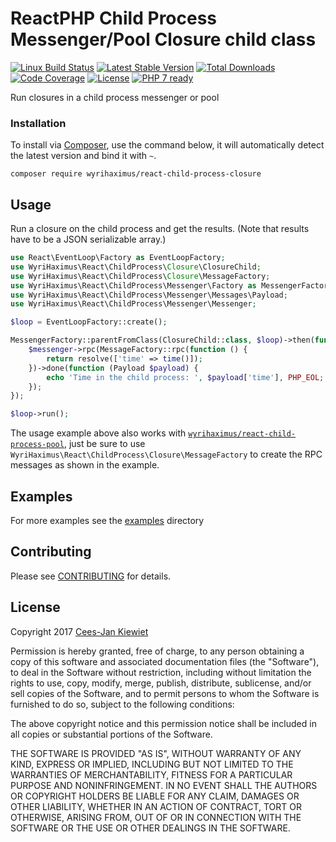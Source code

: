 # ReactPHP Child Process Messenger/Pool Closure child class

[![Linux Build Status](https://travis-ci.org/WyriHaximus/reactphp-child-process-closure.png)](https://travis-ci.org/WyriHaximus/reactphp-child-process-closure)
[![Latest Stable Version](https://poser.pugx.org/WyriHaximus/react-child-process-closure/v/stable.png)](https://packagist.org/packages/WyriHaximus/react-child-process-closure)
[![Total Downloads](https://poser.pugx.org/WyriHaximus/react-child-process-closure/downloads.png)](https://packagist.org/packages/WyriHaximus/react-child-process-closure)
[![Code Coverage](https://scrutinizer-ci.com/g/WyriHaximus/reactphp-child-process-closure/badges/coverage.png?b=master)](https://scrutinizer-ci.com/g/WyriHaximus/reactphp-child-process-closure/?branch=master)
[![License](https://poser.pugx.org/WyriHaximus/react-child-process-closure/license.png)](https://packagist.org/packages/wyrihaximus/react-child-process-closure)
[![PHP 7 ready](http://php7ready.timesplinter.ch/WyriHaximus/reactphp-child-process-closure/badge.svg)](https://travis-ci.org/WyriHaximus/reactphp-child-process-closure)

Run closures in a child process messenger or pool

### Installation ###

To install via [Composer](http://getcomposer.org/), use the command below, it will automatically detect the latest version and bind it with `~`.

```
composer require wyrihaximus/react-child-process-closure 
```

## Usage ##

Run a closure on the child process and get the results. (Note that results have to be a JSON serializable array.) 

```php
use React\EventLoop\Factory as EventLoopFactory;
use WyriHaximus\React\ChildProcess\Closure\ClosureChild;
use WyriHaximus\React\ChildProcess\Closure\MessageFactory;
use WyriHaximus\React\ChildProcess\Messenger\Factory as MessengerFactory;
use WyriHaximus\React\ChildProcess\Messenger\Messages\Payload;
use WyriHaximus\React\ChildProcess\Messenger\Messenger;

$loop = EventLoopFactory::create();

MessengerFactory::parentFromClass(ClosureChild::class, $loop)->then(function (Messenger $messenger) use ($loop) {
    $messenger->rpc(MessageFactory::rpc(function () {
        return resolve(['time' => time()]);
    })->done(function (Payload $payload) {
        echo 'Time in the child process: ', $payload['time'], PHP_EOL;
    });
});

$loop->run();
```

The usage example above also works with [`wyrihaximus/react-child-process-pool`](https://github.com/wyrihaximus/reactphp-child-process-pool/tree/readme-upgrades#flexible), just be sure to use `WyriHaximus\React\ChildProcess\Closure\MessageFactory` to create the RPC messages as shown in the example.

## Examples ##

For more examples see the [examples](https://github.com/WyriHaximus/reactphp-child-process-closure/tree/master/examples) directory

## Contributing ##

Please see [CONTRIBUTING](CONTRIBUTING.md) for details.

## License ##

Copyright 2017 [Cees-Jan Kiewiet](http://wyrihaximus.net/)

Permission is hereby granted, free of charge, to any person
obtaining a copy of this software and associated documentation
files (the "Software"), to deal in the Software without
restriction, including without limitation the rights to use,
copy, modify, merge, publish, distribute, sublicense, and/or sell
copies of the Software, and to permit persons to whom the
Software is furnished to do so, subject to the following
conditions:

The above copyright notice and this permission notice shall be
included in all copies or substantial portions of the Software.

THE SOFTWARE IS PROVIDED "AS IS", WITHOUT WARRANTY OF ANY KIND,
EXPRESS OR IMPLIED, INCLUDING BUT NOT LIMITED TO THE WARRANTIES
OF MERCHANTABILITY, FITNESS FOR A PARTICULAR PURPOSE AND
NONINFRINGEMENT. IN NO EVENT SHALL THE AUTHORS OR COPYRIGHT
HOLDERS BE LIABLE FOR ANY CLAIM, DAMAGES OR OTHER LIABILITY,
WHETHER IN AN ACTION OF CONTRACT, TORT OR OTHERWISE, ARISING
FROM, OUT OF OR IN CONNECTION WITH THE SOFTWARE OR THE USE OR
OTHER DEALINGS IN THE SOFTWARE.
